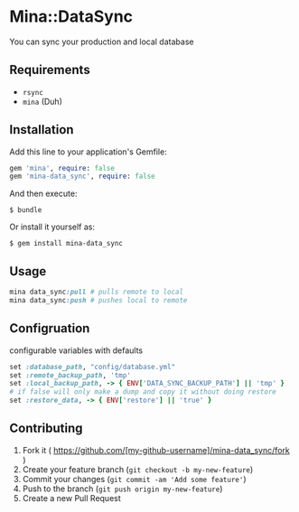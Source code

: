 # Mina::DataSync

You can sync your production and local database

## Requirements

* `rsync`
* `mina` (Duh)

## Installation

Add this line to your application's Gemfile:

```ruby
gem 'mina', require: false
gem 'mina-data_sync', require: false
```

And then execute:

    $ bundle

Or install it yourself as:

    $ gem install mina-data_sync

## Usage

```ruby
mina data_sync:pull # pulls remote to local
mina data_sync:push # pushes local to remote
```

## Configruation

configurable variables with defaults
```ruby
set :database_path, "config/database.yml"
set :remote_backup_path, 'tmp'
set :local_backup_path, -> { ENV['DATA_SYNC_BACKUP_PATH'] || 'tmp' }
# if false will only make a dump and copy it without doing restore
set :restore_data, -> { ENV['restore'] || 'true' }
```

## Contributing

1. Fork it ( https://github.com/[my-github-username]/mina-data_sync/fork )
2. Create your feature branch (`git checkout -b my-new-feature`)
3. Commit your changes (`git commit -am 'Add some feature'`)
4. Push to the branch (`git push origin my-new-feature`)
5. Create a new Pull Request
